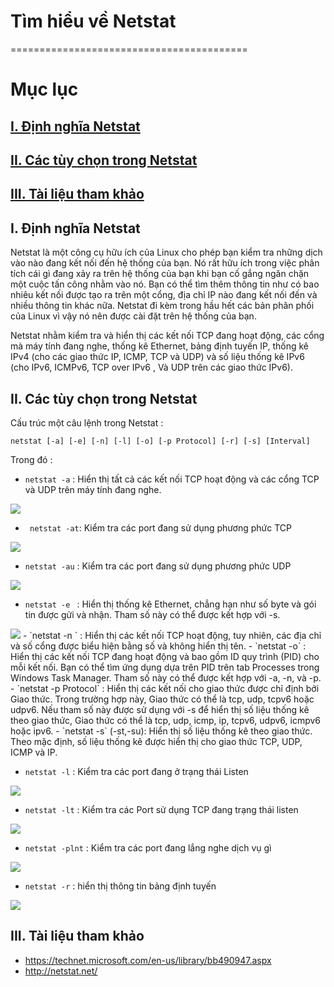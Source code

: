 # Tìm hiểu về Netstat
=========================================
# Mục lục
## [I. Định nghĩa Netstat](#dn)
## [II. Các tùy chọn trong Netstat](#tuychon)
## [III. Tài liệu tham khảo](#tltk)

<a name=dn></a>
## I. Định nghĩa Netstat

  Netstat là một công cụ hữu ích của Linux cho phép bạn kiểm tra những dịch vào nào đang kết nối đến hệ thống của bạn. Nó rất hữu ích trong việc phân tích cái gì đang xảy ra trên hệ thống của bạn khi bạn cố gắng ngăn chặn một cuộc tấn công nhằm vào nó. Bạn có thể tìm thêm thông tin như có bao nhiêu kết nối được tạo ra trên một cổng, địa chỉ IP nào đang kết nối đến và nhiều thông tin khác nữa. Netstat đi kèm trong hầu hết các bản phân phối của Linux vì vậy nó nên được cài đặt trên hệ thống của bạn.

  Netstat nhằm kiểm tra và hiển thị các kết nối TCP đang hoạt động, các cổng mà máy tính đang nghe, thống kê Ethernet, bảng định tuyến IP, thống kê IPv4 (cho các giao thức IP, ICMP, TCP và UDP) và số liệu thống kê IPv6 (cho IPv6, ICMPv6, TCP over IPv6 , Và UDP trên các giao thức IPv6).

<a name=tuychon></a>
## II. Các tùy chọn trong Netstat

  Cấu trúc một câu lệnh trong Netstat :

```
netstat [-a] [-e] [-n] [-l] [-o] [-p Protocol] [-r] [-s] [Interval]
```
   Trong đó :

   - `netstat -a` : Hiển thị tất cả các kết nối TCP hoạt động và các cổng TCP và UDP trên máy tính đang nghe.

<img src=http://i.imgur.com/fJ40pgI.png>

  - ` netstat -at`: Kiểm tra các port đang sử dụng phương phức TCP

<img src=http://i.imgur.com/eb0EHUt.png>

  - `netstat -au` : Kiểm tra các port đang sử dụng phương phức UDP

<img src=http://i.imgur.com/9qWMtDp.png>

  - `netstat -e ` : Hiển thị thống kê Ethernet, chẳng hạn như số byte và gói tin được gửi và nhận. Tham số này có thể được kết hợp với -s.

<img src=http://i.imgur.com/QaZC7tI.png>
  - `netstat -n ` : Hiển thị các kết nối TCP hoạt động, tuy nhiên, các địa chỉ và số cổng được biểu hiện bằng số và không hiển thị tên.
  - `netstat -o` : Hiển thị các kết nối TCP đang hoạt động và bao gồm ID quy trình (PID) cho mỗi kết nối. Bạn có thể tìm ứng dụng dựa trên PID trên tab Processes trong Windows Task Manager. Tham số này có thể được kết hợp với -a, -n, và -p.
  - `netstat -p Protocol` : Hiển thị các kết nối cho giao thức được chỉ định bởi Giao thức. Trong trường hợp này, Giao thức có thể là tcp, udp, tcpv6 hoặc udpv6. Nếu tham số này được sử dụng với -s để hiển thị số liệu thống kê theo giao thức, Giao thức có thể là tcp, udp, icmp, ip, tcpv6, udpv6, icmpv6 hoặc ipv6.
  - `netstat -s` (-st,-su): Hiển thị số liệu thống kê theo giao thức. Theo mặc định, số liệu thống kê được hiển thị cho giao thức TCP, UDP, ICMP và IP.


  - `netstat -l` : Kiểm tra các port đang ở trạng thái Listen

<img src=http://i.imgur.com/tVPpeFZ.png>

  - `netstat -lt` : Kiểm tra các Port sử dụng TCP đang trạng thái listen

<img src=http://i.imgur.com/oAChwQ1.png>

  - `netstat -plnt` : Kiểm tra các port đang lắng nghe dịch vụ gì

<img src=http://i.imgur.com/KZFZkIj.png>

  - `netstat -r` : hiển thị thông tin bảng định tuyến

<img src=http://i.imgur.com/QQi1K0i.png>

<a name=tltk></a>
## III. Tài liệu tham khảo

- https://technet.microsoft.com/en-us/library/bb490947.aspx
- http://netstat.net/
